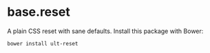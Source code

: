 base.reset
==========

A plain CSS reset with sane defaults. Install this package with Bower: 

```
bower install ult-reset
```
